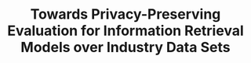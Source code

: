 ---
title: "Towards Privacy-Preserving Evaluation for Information Retrieval Models over Industry Data Sets"
collection: publications
permalink: /publication/airs2017
paperurl: 'http://peilin-yang.github.io/files/pub/AIRS2017.pdf'
citation: '<strong>Peilin Yang</strong> and Hui Fang. <i>Towards Privacy-Preserving Evaluation for Information Retrieval Models Over Industry Data Sets</i>. In Proceedings of the 13th Asia Information Retrieval Societies Conference (AIRS&#39;2017). Springer International Publishing, Jeju Island, South Korea, 210-221.'
bibtex: '<pre>@Inbook{Yang2017,<br>
author={Yang, Peilin<br>
and Zhou, Mianwei<br>
and Chang, Yi<br>
and Zhai, Chengxiang<br>
and Fang, Hui},<br>
title={Towards Privacy-Preserving Evaluation for Information Retrieval Models Over Industry Data Sets},<br>
bookTitle={Information Retrieval Technology: 13th Asia Information Retrieval Societies Conference, AIRS 2017, Jeju Island, South Korea, November 22-24, 2017, Proceedings},<br>
year={2017},<br>
publisher={Springer International Publishing},<br>
address={Cham},<br>
pages={210--221},<br>
doi={10.1007/978-3-319-70145-5_16},<br>
url={https://doi.org/10.1007/978-3-319-70145-5_16}<br>
}
</pre>'
---